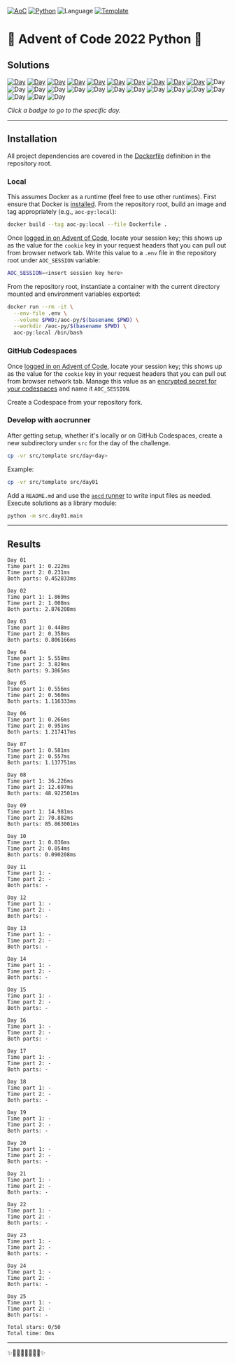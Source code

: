 [![AoC](https://badgen.net/badge/AoC/2022/blue)](https://adventofcode.com/2022)
[![Python](https://badgen.net/badge/Python/3.11.0+/blue)](https://www.python.org/downloads/)
![Language](https://badgen.net/badge/Language/Python/blue)
[![Template](https://badgen.net/badge/Template/aocd/blue)](https://github.com/wimglenn/advent-of-code-data)

# 🎄 Advent of Code 2022 Python 🎄

## Solutions

<!--SOLUTIONS-->

[![Day](https://badgen.net/badge/01/%E2%98%85%E2%98%85/green)](src/day01)
[![Day](https://badgen.net/badge/02/%E2%98%85%E2%98%85/green)](src/day02)
[![Day](https://badgen.net/badge/03/%E2%98%85%E2%98%85/green)](src/day03)
[![Day](https://badgen.net/badge/04/%E2%98%85%E2%98%85/green)](src/day04)
[![Day](https://badgen.net/badge/05/%E2%98%85%E2%98%85/green)](src/day05)
[![Day](https://badgen.net/badge/06/%E2%98%85%E2%98%85/green)](src/day06)
[![Day](https://badgen.net/badge/07/%E2%98%85%E2%98%85/green)](src/day07)
[![Day](https://badgen.net/badge/08/%E2%98%85%E2%98%85/green)](src/day08)
[![Day](https://badgen.net/badge/09/%E2%98%85%E2%98%85/green)](src/day09)
[![Day](https://badgen.net/badge/10/%E2%98%85%E2%98%85/green)](src/day10)
![Day](https://badgen.net/badge/11/%E2%98%86%E2%98%86/gray)
![Day](https://badgen.net/badge/12/%E2%98%86%E2%98%86/gray)
![Day](https://badgen.net/badge/13/%E2%98%86%E2%98%86/gray)
![Day](https://badgen.net/badge/14/%E2%98%86%E2%98%86/gray)
![Day](https://badgen.net/badge/15/%E2%98%86%E2%98%86/gray)
![Day](https://badgen.net/badge/16/%E2%98%86%E2%98%86/gray)
![Day](https://badgen.net/badge/17/%E2%98%86%E2%98%86/gray)
![Day](https://badgen.net/badge/18/%E2%98%86%E2%98%86/gray)
![Day](https://badgen.net/badge/19/%E2%98%86%E2%98%86/gray)
![Day](https://badgen.net/badge/20/%E2%98%86%E2%98%86/gray)
![Day](https://badgen.net/badge/21/%E2%98%86%E2%98%86/gray)
![Day](https://badgen.net/badge/22/%E2%98%86%E2%98%86/gray)
![Day](https://badgen.net/badge/23/%E2%98%86%E2%98%86/gray)
![Day](https://badgen.net/badge/24/%E2%98%86%E2%98%86/gray)
![Day](https://badgen.net/badge/25/%E2%98%86%E2%98%86/gray)

<!--/SOLUTIONS-->

_Click a badge to go to the specific day._

---

## Installation

All project dependencies are covered in the [Dockerfile](Dockerfile) definition in the repository root.

### Local

This assumes Docker as a runtime (feel free to use other runtimes). First ensure that Docker is [installed](https://docs.docker.com/get-docker/). From the repository root, build an image and tag appropriately (e.g., `aoc-py:local`):

```sh
docker build --tag aoc-py:local --file Dockerfile .
```

Once [logged in on Advent of Code](https://adventofcode.com/2022/auth/login), locate your session key; this shows up as the value for the `cookie` key in your request headers that you can pull out from browser network tab. Write this value to a `.env` file in the repository root under `AOC_SESSION` variable:

```sh
AOC_SESSION=<insert session key here>
```

From the repository root, instantiate a container with the current directory mounted and environment variables exported:

```sh
docker run --rm -it \
  --env-file .env \
  --volume $PWD:/aoc-py/$(basename $PWD) \
  --workdir /aoc-py/$(basename $PWD) \
  aoc-py:local /bin/bash
```

### GitHub Codespaces

Once [logged in on Advent of Code](https://adventofcode.com/2022/auth/login), locate your session key; this shows up as the value for the `cookie` key in your request headers that you can pull out from browser network tab. Manage this value as an [encrypted secret for your codespaces](https://docs.github.com/en/codespaces/managing-your-codespaces/managing-encrypted-secrets-for-your-codespaces) and name it `AOC_SESSION`.

Create a Codespace from your repository fork.

### Develop with aocrunner

After getting setup, whether it's locally or on GitHub Codespaces, create a new subdirectory under `src` for the day of the challenge.

```sh
cp -vr src/template src/day<day>
```

Example:

```sh
cp -vr src/template src/day01
```

Add a `README.md` and use the [`aocd` runner](https://github.com/wimglenn/advent-of-code-data) to write input files as needed. Execute solutions as a library module:

```sh
python -m src.day01.main
```

---

## Results

<!--RESULTS-->

```
Day 01
Time part 1: 0.222ms
Time part 2: 0.231ms
Both parts: 0.452833ms
```

```
Day 02
Time part 1: 1.869ms
Time part 2: 1.008ms
Both parts: 2.876208ms
```

```
Day 03
Time part 1: 0.448ms
Time part 2: 0.358ms
Both parts: 0.806166ms
```

```
Day 04
Time part 1: 5.558ms
Time part 2: 3.829ms
Both parts: 9.3865ms
```

```
Day 05
Time part 1: 0.556ms
Time part 2: 0.560ms
Both parts: 1.116333ms
```

```
Day 06
Time part 1: 0.266ms
Time part 2: 0.951ms
Both parts: 1.217417ms
```

```
Day 07
Time part 1: 0.581ms
Time part 2: 0.557ms
Both parts: 1.137751ms
```

```
Day 08
Time part 1: 36.226ms
Time part 2: 12.697ms
Both parts: 48.922501ms
```

```
Day 09
Time part 1: 14.981ms
Time part 2: 70.882ms
Both parts: 85.863001ms
```

```
Day 10
Time part 1: 0.036ms
Time part 2: 0.054ms
Both parts: 0.090208ms
```

```
Day 11
Time part 1: -
Time part 2: -
Both parts: -
```

```
Day 12
Time part 1: -
Time part 2: -
Both parts: -
```

```
Day 13
Time part 1: -
Time part 2: -
Both parts: -
```

```
Day 14
Time part 1: -
Time part 2: -
Both parts: -
```

```
Day 15
Time part 1: -
Time part 2: -
Both parts: -
```

```
Day 16
Time part 1: -
Time part 2: -
Both parts: -
```

```
Day 17
Time part 1: -
Time part 2: -
Both parts: -
```

```
Day 18
Time part 1: -
Time part 2: -
Both parts: -
```

```
Day 19
Time part 1: -
Time part 2: -
Both parts: -
```

```
Day 20
Time part 1: -
Time part 2: -
Both parts: -
```

```
Day 21
Time part 1: -
Time part 2: -
Both parts: -
```

```
Day 22
Time part 1: -
Time part 2: -
Both parts: -
```

```
Day 23
Time part 1: -
Time part 2: -
Both parts: -
```

```
Day 24
Time part 1: -
Time part 2: -
Both parts: -
```

```
Day 25
Time part 1: -
Time part 2: -
Both parts: -
```

```
Total stars: 0/50
Total time: 0ms
```

<!--/RESULTS-->

---

✨🎄🎁🎄🎅🎄🎁🎄✨
